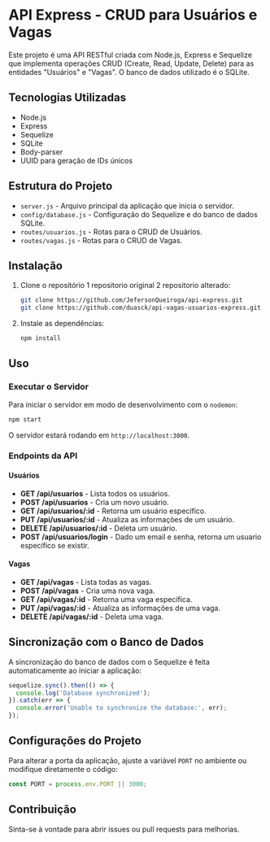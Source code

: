 # API Express - CRUD para Usuários e Vagas

Este projeto é uma API RESTful criada com Node.js, Express e Sequelize que implementa operações CRUD (Create, Read, Update, Delete) para as entidades "Usuários" e "Vagas". O banco de dados utilizado é o SQLite.

## Tecnologias Utilizadas
- Node.js
- Express
- Sequelize
- SQLite
- Body-parser
- UUID para geração de IDs únicos

## Estrutura do Projeto

- `server.js` - Arquivo principal da aplicação que inicia o servidor.
- `config/database.js` - Configuração do Sequelize e do banco de dados SQLite.
- `routes/usuarios.js` - Rotas para o CRUD de Usuários.
- `routes/vagas.js` - Rotas para o CRUD de Vagas.

## Instalação

1. Clone o repositório 1 repositorio original 2 repositorio alterado:
   ```bash
   git clone https://github.com/JefersonQueiroga/api-express.git 
   git clone https://github.com/duasck/api-vagas-usuarios-express.git

2. Instale as dependências:
   ```bash
   npm install
   ```

## Uso

### Executar o Servidor
Para iniciar o servidor em modo de desenvolvimento com o `nodemon`:
```bash
npm start
```

O servidor estará rodando em `http://localhost:3000`.

### Endpoints da API

#### Usuários

- **GET /api/usuarios** - Lista todos os usuários.
- **POST /api/usuarios** - Cria um novo usuário.
- **GET /api/usuarios/:id** - Retorna um usuário específico.
- **PUT /api/usuarios/:id** - Atualiza as informações de um usuário.
- **DELETE /api/usuarios/:id** - Deleta um usuário.
- **POST /api/usuarios/login** - Dado um email e senha, retorna um usuario específico se existir.


#### Vagas

- **GET /api/vagas** - Lista todas as vagas.
- **POST /api/vagas** - Cria uma nova vaga.
- **GET /api/vagas/:id** - Retorna uma vaga específica.
- **PUT /api/vagas/:id** - Atualiza as informações de uma vaga.
- **DELETE /api/vagas/:id** - Deleta uma vaga.

## Sincronização com o Banco de Dados

A sincronização do banco de dados com o Sequelize é feita automaticamente ao iniciar a aplicação:
```javascript
sequelize.sync().then(() => {
  console.log('Database synchronized');
}).catch(err => {
  console.error('Unable to synchronize the database:', err);
});
```

## Configurações do Projeto

Para alterar a porta da aplicação, ajuste a variável `PORT` no ambiente ou modifique diretamente o código:
```javascript
const PORT = process.env.PORT || 3000;
```

## Contribuição

Sinta-se à vontade para abrir issues ou pull requests para melhorias.



